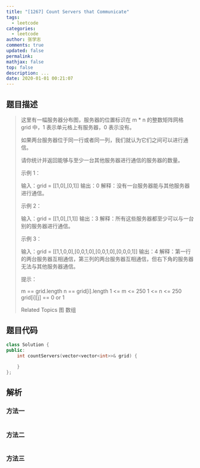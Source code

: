 ```yaml
---
title: "[1267] Count Servers that Communicate"
tags:
  - leetcode
categories:
  - leetcode
author: 张学志
comments: true
updated: false
permalink:
mathjax: false
top: false
description: ...
date: 2020-01-01 00:21:07
---
```


## 题目描述

> 这里有一幅服务器分布图，服务器的位置标识在 m * n 的整数矩阵网格 grid 中，1 表示单元格上有服务器，0 表示没有。 
> 
> 如果两台服务器位于同一行或者同一列，我们就认为它们之间可以进行通信。 
> 
> 请你统计并返回能够与至少一台其他服务器进行通信的服务器的数量。 
> 
> 
> 
> 示例 1： 
> 
> 
> 
> 输入：grid = [[1,0],[0,1]]
> 输出：0
> 解释：没有一台服务器能与其他服务器进行通信。 
> 
> 示例 2： 
> 
> 
> 
> 输入：grid = [[1,0],[1,1]]
> 输出：3
> 解释：所有这些服务器都至少可以与一台别的服务器进行通信。
> 
> 
> 示例 3： 
> 
> 
> 
> 输入：grid = [[1,1,0,0],[0,0,1,0],[0,0,1,0],[0,0,0,1]]
> 输出：4
> 解释：第一行的两台服务器互相通信，第三列的两台服务器互相通信，但右下角的服务器无法与其他服务器通信。
> 
> 
> 
> 
> 提示： 
> 
> 
> m == grid.length 
> n == grid[i].length 
> 1 <= m <= 250 
> 1 <= n <= 250 
> grid[i][j] == 0 or 1 
> 
> Related Topics 图 数组

## 题目代码

```cpp
class Solution {
public:
    int countServers(vector<vector<int>>& grid) {
        
    }
};
```

## 解析

### 方法一

```cpp

```

### 方法二

```cpp

```

### 方法三

```cpp

```

